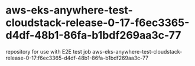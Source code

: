 # aws-eks-anywhere-test-cloudstack-release-0-17-f6ec3365-d4df-48b1-86fa-b1bdf269aa3c-77
repository for use with E2E test job aws-eks-anywhere-test-cloudstack-release-0-17:f6ec3365-d4df-48b1-86fa-b1bdf269aa3c-77
